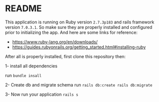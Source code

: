 # README

This application is running on Ruby version `2.7.3p183` and rails framework version `7.0.3.1`. So make sure they are properly installed and configured prior to initializing the app. And here are some links for reference:

* https://www.ruby-lang.org/en/downloads/
* https://guides.rubyonrails.org/getting_started.html#installing-ruby

After all is properly installed, first clone this repository then:

1- install all dependencies

run `bundle insall`

2- Create db and migrate schema
run 
`rails db:create
rails db:migrate`

3- Now run your application
`rails s`
